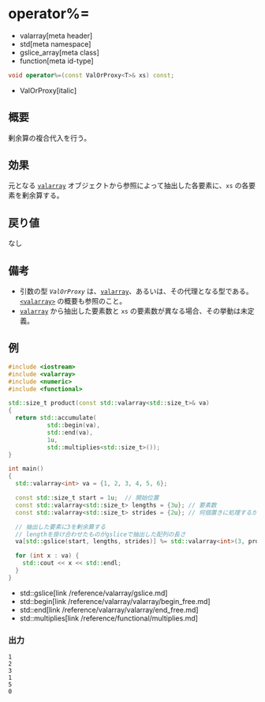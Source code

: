# operator%=
* valarray[meta header]
* std[meta namespace]
* gslice_array[meta class]
* function[meta id-type]

```cpp
void operator%=(const ValOrProxy<T>& xs) const;
```
* ValOrProxy[italic]

## 概要
剰余算の複合代入を行う。


## 効果
元となる [`valarray`](../valarray.md) オブジェクトから参照によって抽出した各要素に、`xs` の各要素を剰余算する。


## 戻り値
なし


## 備考
- 引数の型 *`ValOrProxy`* は、[`valarray`](../valarray.md)、あるいは、その代理となる型である。  
	[`<valarray>`](../../valarray.md) の概要も参照のこと。
- [`valarray`](../valarray.md) から抽出した要素数と `xs` の要素数が異なる場合、その挙動は未定義。


## 例
```cpp example
#include <iostream>
#include <valarray>
#include <numeric>
#include <functional>

std::size_t product(const std::valarray<std::size_t>& va)
{
  return std::accumulate(
           std::begin(va),
           std::end(va),
           1u,
           std::multiplies<std::size_t>());
}

int main()
{
  std::valarray<int> va = {1, 2, 3, 4, 5, 6};

  const std::size_t start = 1u;  // 開始位置
  const std::valarray<std::size_t> lengths = {3u}; // 要素数
  const std::valarray<std::size_t> strides = {2u}; // 何個置きに処理するか

  // 抽出した要素に3を剰余算する
  // lengthを掛け合わせたものがgsliceで抽出した配列の長さ
  va[std::gslice(start, lengths, strides)] %= std::valarray<int>(3, product(lengths));

  for (int x : va) {
    std::cout << x << std::endl;
  }
}
```
* std::gslice[link /reference/valarray/gslice.md]
* std::begin[link /reference/valarray/valarray/begin_free.md]
* std::end[link /reference/valarray/valarray/end_free.md]
* std::multiplies[link /reference/functional/multiplies.md]

### 出力
```
1
2
3
1
5
0
```



